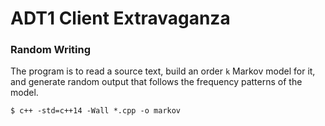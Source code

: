 # ADT1 Client Extravaganza

### Random Writing

The program is to read a source text, build an order `k` Markov model for it, and generate random output that follows the frequency patterns of the model.

`$ c++ -std=c++14 -Wall *.cpp -o markov`